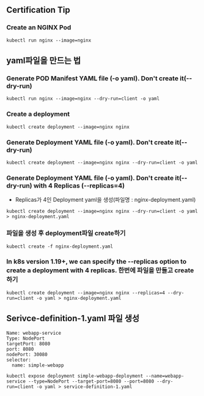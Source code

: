 ## Certification Tip

### Create an NGINX Pod

```
kubectl run nginx --image=nginx
```

## yaml파일을 만드는 법

### Generate POD Manifest YAML file (-o yaml). Don't create it(--dry-run)

```
kubectl run nginx --image=nginx --dry-run=client -o yaml
```

### Create a deployment

```
kubectl create deployment --image=nginx nginx
```

### Generate Deployment YAML file (-o yaml). Don't create it(--dry-run)

```
kubectl create deployment --image=nginx nginx --dry-run=client -o yaml
```

### Generate Deployment YAML file (-o yaml). Don't create it(--dry-run) with 4 Replicas (--replicas=4)

- Replicas가 4인 Deployment yaml을 생성(파일명 : nginx-deployment.yaml)


```
kubectl create deployment --image=nginx nginx --dry-run=client -o yaml > nginx-deployment.yaml
```
### 파일을 생성 후 deployment파일 create하기
```
kubectl create -f nginx-deployment.yaml
```

### In k8s version 1.19+, we can specify the --replicas option to create a deployment with 4 replicas. 한번에 파일을 만들고 create하기

```
kubectl create deployment --image=nginx nginx --replicas=4 --dry-run=client -o yaml > nginx-deployment.yaml
```
## Serivce-definition-1.yaml 파일 생성
```
Name: webapp-service
Type: NodePort
targetPort: 8080
port: 8080
nodePort: 30080
selector:
  name: simple-webapp
 ```

```
kubectl expose deployment simple-webapp-deployment --name=webapp-service --type=NodePort --target-port=8080 --port=8080 --dry-run=client -o yaml > service-definition-1.yaml
```

## 
